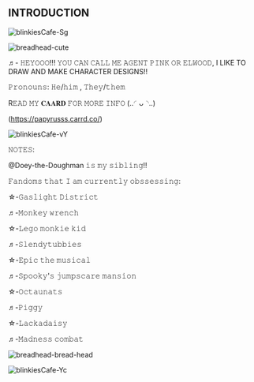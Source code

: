 ## INTRODUCTION

![blinkiesCafe-Sg](https://github.com/user-attachments/assets/115d5443-8a71-4a90-9bab-c5737d8c2037)

![breadhead-cute](https://github.com/user-attachments/assets/45af490b-0d6f-472c-ad66-8b9feaeb04ca)


♬- 𝙷𝙴𝚈𝙾𝙾𝙾!!! 𝚈𝙾𝚄 𝙲𝙰𝙽 𝙲𝙰𝙻𝙻 𝙼𝙴 𝙰𝙶𝙴𝙽𝚃 𝙿𝙸𝙽𝙺 𝙾𝚁 𝙴𝙻𝚆𝙾𝙾𝙳, I LIKE TO DRAW AND MAKE CHARACTER DESIGNS!!

𝙿𝚛𝚘𝚗𝚘𝚞𝚗𝚜: 𝙷𝚎/𝚑𝚒𝚖 , 𝚃𝚑𝚎𝚢/𝚝𝚑𝚎𝚖

R𝙴𝙰𝙳 𝙼𝚈 𝐂𝐀𝐀𝐑𝐃 𝙵𝙾𝚁 𝙼𝙾𝚁𝙴 𝙸𝙽𝙵𝙾 (..◜ᴗ◝..)


(https://papyrusss.carrd.co/)

![blinkiesCafe-vY](https://github.com/user-attachments/assets/a73dd1ab-a38b-4fc8-9b88-c8a933a2ba79)

𝙽𝙾𝚃𝙴𝚂:

@Doey-the-Doughman 𝚒𝚜 𝚖𝚢 𝚜𝚒𝚋𝚕𝚒𝚗𝚐!!

𝙵𝚊𝚗𝚍𝚘𝚖𝚜 𝚝𝚑𝚊𝚝 𝙸 𝚊𝚖 𝚌𝚞𝚛𝚛𝚎𝚗𝚝𝚕𝚢 𝚘𝚋𝚜𝚜𝚎𝚜𝚜𝚒𝚗𝚐:

☆-𝙶𝚊𝚜𝚕𝚒𝚐𝚑𝚝 𝙳𝚒𝚜𝚝𝚛𝚒𝚌𝚝

♬-𝙼𝚘𝚗𝚔𝚎𝚢 𝚠𝚛𝚎𝚗𝚌𝚑

☆-𝙻𝚎𝚐𝚘 𝚖𝚘𝚗𝚔𝚒𝚎 𝚔𝚒𝚍

♬-𝚂𝚕𝚎𝚗𝚍𝚢𝚝𝚞𝚋𝚋𝚒𝚎𝚜

☆-𝙴𝚙𝚒𝚌 𝚝𝚑𝚎 𝚖𝚞𝚜𝚒𝚌𝚊𝚕

♬-𝚂𝚙𝚘𝚘𝚔𝚢'𝚜 𝚓𝚞𝚖𝚙𝚜𝚌𝚊𝚛𝚎 𝚖𝚊𝚗𝚜𝚒𝚘𝚗

☆-𝙾𝚌𝚝𝚊𝚞𝚗𝚊𝚝𝚜

♬-𝙿𝚒𝚐𝚐𝚢

☆-𝙻𝚊𝚌𝚔𝚊𝚍𝚊𝚒𝚜𝚢

♬-𝙼𝚊𝚍𝚗𝚎𝚜𝚜 𝚌𝚘𝚖𝚋𝚊𝚝

![breadhead-bread-head](https://github.com/user-attachments/assets/96aae969-3c29-404d-9495-6cee43429d0b)

![blinkiesCafe-Yc](https://github.com/user-attachments/assets/3ed79208-4e90-41a2-976e-4983d8471929)

